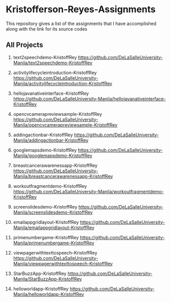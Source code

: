 # Kristofferson-Reyes-Assignments
This repository gives a list of the assignments that I have accomplished along with the link for its source codes


## All Projects

1.  text2speechdemo-KristoffRey
      https://github.com/DeLaSalleUniversity-Manila/text2speechdemo-KristoffRey

2.  activitylifecycleintroduction-KristoffRey
      https://github.com/DeLaSalleUniversity-Manila/activitylifecycleintroduction-KristoffRey

3.  hellojavanativeinterface-KristoffRey
      https://github.com/DeLaSalleUniversity-Manila/hellojavanativeinterface-KristoffRey

4.  opencvcamerapreviewsample-KristoffRey
      https://github.com/DeLaSalleUniversity-Manila/opencvcamerapreviewsample-KristoffRey

5.  addingactionbar-KristoffRey
      https://github.com/DeLaSalleUniversity-Manila/addingactionbar-KristoffRey

6.  googlemapsdemo-KristoffRey
      https://github.com/DeLaSalleUniversity-Manila/googlemapsdemo-KristoffRey

7.  breastcancerawarenessapp-KristoffRey
      https://github.com/DeLaSalleUniversity-Manila/breastcancerawarenessapp-KristoffRey

8.  workoutfragmentdemo-KristoffRey
      https://github.com/DeLaSalleUniversity-Manila/workoutfragmentdemo-KristoffRey

9.  screenslidesdemo-KristoffRey
      https://github.com/DeLaSalleUniversity-Manila/screenslidesdemo-KristoffRey

10. emailappgridlayout-KristoffRey
      https://github.com/DeLaSalleUniversity-Manila/emailappgridlayout-KristoffRey

11. primenumbergame-KristoffRey
      https://github.com/DeLaSalleUniversity-Manila/primenumbergame-KristoffRey

12. viewpagerwithtexttospeech-KristoffRey
      https://github.com/DeLaSalleUniversity-Manila/viewpagerwithtexttospeech-KristoffRey

13. StarBuzzApp-KristoffRey
      https://github.com/DeLaSalleUniversity-Manila/StarBuzzApp-KristoffRey

14. helloworldapp-KristoffRey
      https://github.com/DeLaSalleUniversity-Manila/helloworldapp-KristoffRey
